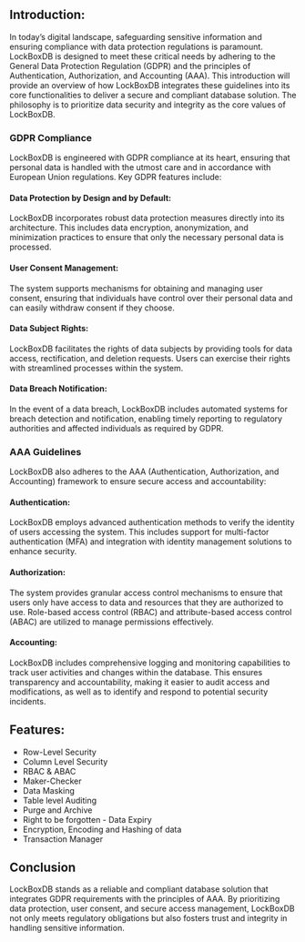 ## Introduction:
In today’s digital landscape, safeguarding sensitive information and ensuring compliance with data protection regulations is paramount. LockBoxDB is designed to meet these critical needs by adhering to the General Data Protection Regulation (GDPR) and the principles of Authentication, Authorization, and Accounting (AAA). This introduction will provide an overview of how LockBoxDB integrates these guidelines into its core functionalities to deliver a secure and compliant database solution.
The philosophy is to prioritize data security and integrity as the core values of LockBoxDB.
### GDPR Compliance
LockBoxDB is engineered with GDPR compliance at its heart, ensuring that personal data is handled with the utmost care and in accordance with European Union regulations. Key GDPR features include:

#### Data Protection by Design and by Default: 
LockBoxDB incorporates robust data protection measures directly into its architecture. This includes data encryption, anonymization, and minimization practices to ensure that only the necessary personal data is processed.

#### User Consent Management: 
The system supports mechanisms for obtaining and managing user consent, ensuring that individuals have control over their personal data and can easily withdraw consent if they choose.

#### Data Subject Rights: 
LockBoxDB facilitates the rights of data subjects by providing tools for data access, rectification, and deletion requests. Users can exercise their rights with streamlined processes within the system.

#### Data Breach Notification: 
In the event of a data breach, LockBoxDB includes automated systems for breach detection and notification, enabling timely reporting to regulatory authorities and affected individuals as required by GDPR.

### AAA Guidelines
LockBoxDB also adheres to the AAA (Authentication, Authorization, and Accounting) framework to ensure secure access and accountability:

#### Authentication: 
LockBoxDB employs advanced authentication methods to verify the identity of users accessing the system. This includes support for multi-factor authentication (MFA) and integration with identity management solutions to enhance security.

#### Authorization: 
The system provides granular access control mechanisms to ensure that users only have access to data and resources that they are authorized to use. Role-based access control (RBAC) and attribute-based access control (ABAC) are utilized to manage permissions effectively.

#### Accounting: 
LockBoxDB includes comprehensive logging and monitoring capabilities to track user activities and changes within the database. This ensures transparency and accountability, making it easier to audit access and modifications, as well as to identify and respond to potential security incidents.

## Features:
* Row-Level Security
* Column Level Security
* RBAC & ABAC
* Maker-Checker
* Data Masking
* Table level Auditing
* Purge and Archive
* Right to be forgotten - Data Expiry
* Encryption, Encoding and Hashing of data
* Transaction Manager


## Conclusion
LockBoxDB stands as a reliable and compliant database solution that integrates GDPR requirements with the principles of AAA. By prioritizing data protection, user consent, and secure access management, LockBoxDB not only meets regulatory obligations but also fosters trust and integrity in handling sensitive information.
